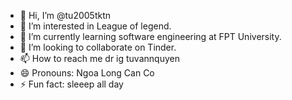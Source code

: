 - 👋 Hi, I’m @tu2005tktn
- 👀 I’m interested in League of legend.
- 🌱 I’m currently learning software engineering at FPT University.
- 💞️ I’m looking to collaborate on Tinder.
- 📫 How to reach me dr ig tuvannquyen
- 😄 Pronouns: Ngoa Long Can Co
- ⚡ Fun fact: sleeep all day

<!---
tu2005tktn/tu2005tktn is a ✨ special ✨ repository because its `README.md` (this file) appears on your GitHub profile.
You can click the Preview link to take a look at your changes.
--->
